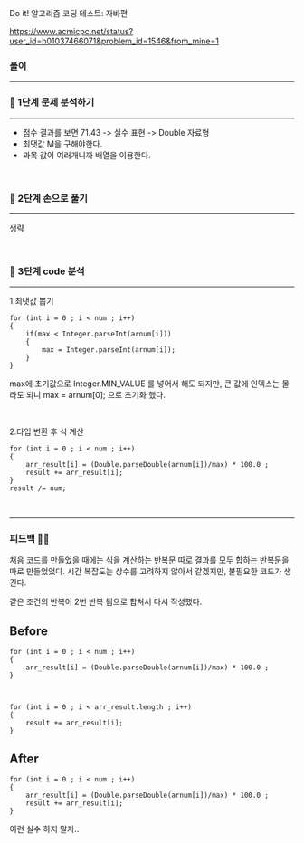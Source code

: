 Do it! 알고리즘 코딩 테스트: 자바편 

https://www.acmicpc.net/status?user_id=h01037466071&problem_id=1546&from_mine=1


### 풀이
---
### 📄 1단계 문제 분석하기
---
- 점수 결과를 보면 71.43 -> 실수 표현 -> Double 자료형
- 최댓값 M을 구해야한다. 
- 과목 값이 여러개니까 배열을 이용한다. 

<br>

### 🤘 2단계 손으로 풀기
---
생략

<br>

### 👀 3단계 code 분석 
---
1.최댓값 뽑기 

```
for (int i = 0 ; i < num ; i++)
{
    if(max < Integer.parseInt(arnum[i]))
    {
        max = Integer.parseInt(arnum[i]);
    }
}
```
max에 초기값으로 Integer.MIN_VALUE 를 넣어서 해도 되지만, 
큰 값에 인덱스는 몰라도 되니 max = arnum[0]; 으로 초기화 했다. 

<br>

2.타입 변환 후 식 계산
```
for (int i = 0 ; i < num ; i++)
{
    arr_result[i] = (Double.parseDouble(arnum[i])/max) * 100.0 ;
    result += arr_result[i];
}
result /= num;
```


<br>


---

### 피드백 👩‍🏫
처음 코드를 만들었을 때에는 식을 계산하는 반복문 따로 결과를 모두 합하는 반복문을 따로 만들었었다. 
시간 복잡도는 상수를 고려하지 않아서 같겠지만, 불필요한 코드가 생긴다. 

같은 조건의 반복이 2번 반복 됨으로 합쳐서 다시 작성했다. 

## Before 
```
for (int i = 0 ; i < num ; i++)
{
    arr_result[i] = (Double.parseDouble(arnum[i])/max) * 100.0 ;
}



for (int i = 0 ; i < arr_result.length ; i++)
{
    result += arr_result[i];
}
```

## After
```
for (int i = 0 ; i < num ; i++)
{
    arr_result[i] = (Double.parseDouble(arnum[i])/max) * 100.0 ;
    result += arr_result[i];
}

```

이런 실수 하지 말자.. 